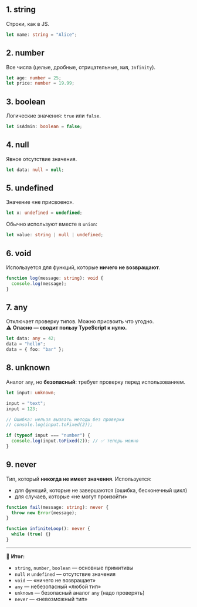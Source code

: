 ## 1. string

Строки, как в JS.
```ts
let name: string = "Alice";
```

## 2. number

Все числа (целые, дробные, отрицательные, `NaN`, `Infinity`).

```ts
let age: number = 25;
let price: number = 19.99;
```

## 3. boolean

Логические значения: `true` или `false`.

```ts
let isAdmin: boolean = false;
```

## 4. null

Явное отсутствие значения.

```ts
let data: null = null;
```

## 5. undefined

Значение «не присвоено».

```ts
let x: undefined = undefined;
```

Обычно используют вместе в `union`:

```ts
let value: string | null | undefined;
```

## 6. void

Используется для функций, которые **ничего не возвращают**.

```ts
function log(message: string): void {
  console.log(message);
}
```

## 7. any

Отключает проверку типов. Можно присвоить что угодно.  
⚠️ **Опасно — сводит пользу TypeScript к нулю.**

```ts
let data: any = 42;
data = "hello";
data = { foo: "bar" };
```

## 8. unknown

Аналог `any`, но **безопасный**: требует проверку перед использованием.

```ts
let input: unknown;

input = "text";
input = 123;

// Ошибка: нельзя вызвать методы без проверки
// console.log(input.toFixed(2));

if (typeof input === "number") {
  console.log(input.toFixed(2)); // ✅ теперь можно
}
```

## 9. never

Тип, который **никогда не имеет значения**. Используется:

- для функций, которые не завершаются (ошибка, бесконечный цикл)
- для случаев, которые «не могут произойти»

```ts
function fail(message: string): never {
  throw new Error(message);
}

function infiniteLoop(): never {
  while (true) {}
}
```

---

🔑 **Итог:**

- `string`, `number`, `boolean` — основные примитивы
- `null` и `undefined` — отсутствие значения
- `void` — «ничего не возвращает»
- `any` — небезопасный «любой тип»
- `unknown` — безопасный аналог `any` (надо проверять)
- `never` — «невозможный тип»